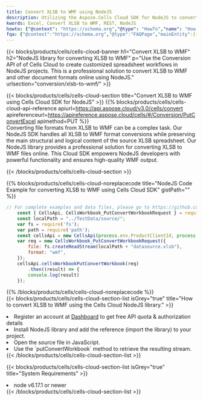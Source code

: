 ```yaml
---
title: Convert XLSB to WMF using NodeJS 
description: Utilizing the Aspose.Cells Cloud SDK for NodeJS to convert a XLSB format file to a WMF format file. 
kwords: Excel, Convert XLSB to WMF, REST, NodeJS
howto: {"@context": "https://schema.org","@type": "HowTo","name": "How to convert XLSB to WMF using the Cells Cloud NodeJS library.","description": "How to convert XLSB to WMF using the Cells Cloud NodeJS library.","image": {"@type": "ImageObject"},"url": "/nodejs/conversion/xlsb-to-wmf/","step": [{ "@type": "HowToStep","name": "How to convert XLSB to WMF using the Cells Cloud NodeJS library. step 1", "image": {"@type": "ImageObject",},"url": "/nodejs/conversion/xlsb-to-wmf/","text": "Register an account at <a href='https://dashboard.aspose.cloud/'>Dashboard</a> to get free API quota & authorization details",},{ "@type": "HowToStep","name": "How to convert XLSB to WMF using the Cells Cloud NodeJS library. step 1", "image": {"@type": "ImageObject",},"url": "/nodejs/conversion/xlsb-to-wmf/","text": "Install NodeJS library and add the reference (import the library) to your project.",},{ "@type": "HowToStep","name": "How to convert XLSB to WMF using the Cells Cloud NodeJS library. step 1", "image": {"@type": "ImageObject",},"url": "/nodejs/conversion/xlsb-to-wmf/","text": "Open the source file in JavaScript.",},{ "@type": "HowToStep","name": "How to convert XLSB to WMF using the Cells Cloud NodeJS library. step 1", "image": {"@type": "ImageObject",},"url": "/nodejs/conversion/xlsb-to-wmf/","text": "Use the `putConvertWorkbook` method to retrieve the resulting stream.",}, ],"supply": {"@type": "HowToSupply","name": "document"},"tool": [{"@type": "HowToTool","name": "Visual Studio, Visual Studio Code, WebStorm"},{"@type": "HowToTool","name": "Aspose Cells"}],"totalTime": "PT6M"}
fqa: {"@context":"https://schema.org","@type":"FAQPage","mainEntity":[{"@type":"Question","name":"Why convert file formats in C# using REST API?","acceptedAnswer":{"@type":"Answer","text":"Documents are encoded in many ways, and some files may be incompatible with the software you use. To open and read such files, just convert them to appropriate file formats.<br/><ol><li>Install .NET SDK and add the reference (import the library) to your project.</li><li>Open the source file in C# using REST API.</li><li>Call the PutConvertWorkbookRequest() method, passing an output filename with required extension.</li><li>Get the result of conversion as a separate file.</li></ol>"}},{"@type":"Question","name":"What file formats can I convert with your C# library?","acceptedAnswer":{"@type":"Answer","text":"We support a variety of file formats for conversion using .NET library, including XLSX, Excel, xls , PDF, CSV, HTML, Markdown, XML, PNG, JPG, TIFF, Json, TXT and many more."}},{"@type":"Question","name":"What is the maximum allowed file size for conversion using this .NET library?","acceptedAnswer":{"@type":"Answer","text":"There are no file size limits for format conversions using .NET library."}}]}
---
```



{{< blocks/products/cells/cells-cloud-banner h1="Convert XLSB to WMF" h2="NodeJS library for converting XLSB to WMF" p="Use the Conversion API of of Cells Cloud to create customized spreadsheet workflows in NodeJS projects. This is a professional solution to convert XLSB to WMF and other document formats online using NodeJS." urlsection="conversion/xlsb-to-wmf/" >}}

{{< blocks/products/cells/cells-cloud-section  title="Convert XLSB to WMF using Cells Cloud SDK for NodeJS" >}}
{{% blocks/products/cells/cells-cloud-api-reference  apiurl=https://api.aspose.cloud/v3.0/cells/convert  apireferenceurl=https://apireference.aspose.cloud/cells/#/Conversion/PutConvertExcel  apimethod=PUT %}}
<br/>
Converting file formats from XLSB to WMF can be a complex task. Our NodeJS SDK handles all XLSB to WMF format conversions while preserving the main structural and logical content of the source XLSB spreadsheet. Our NodeJS library provides a professional solution for converting XLSB to WMF files online. This Cloud SDK empowers NodeJS developers with powerful functionality and ensures high-quality WMF output.

{{< /blocks/products/cells/cells-cloud-section >}}

{{% blocks/products/cells/cells-cloud-noreplacecode title="NodeJS Code Example for converting XLSB to WMF using Cells Cloud SDK" gistPath="" %}}
 
```js
// For complete examples and data files, please go to https://github.com/aspose-cells-cloud/aspose-cells-cloud-node/
    const { CellsApi, CellsWorkbook_PutConvertWorkbookRequest } = require("asposecellscloud");
    const localPath = "../TestData/source/";
    var fs = require('fs');
    var path = require('path');
    const cellsApi = new CellsApi(process.env.ProductClientId, process.env.ProductClientSecret);
    var req = new CellsWorkbook_PutConvertWorkbookRequest({
        file: fs.createReadStream(localPath + "datasource.xlsb"),
        format: "wmf",
    });
    cellsApi.cellsWorkbookPutConvertWorkbook(req)
        .then((result) => {
        console.log(result)
    });
```
 
{{% /blocks/products/cells/cells-cloud-noreplacecode  %}}
<br/>
{{< blocks/products/cells/cells-cloud-section-list isGrey="true"  title="How to convert XLSB to WMF using the Cells Cloud NodeJS library." >}}
<li>Register an account at <a href="https://dashboard.aspose.cloud/">Dashboard</a> to get free API quota & authorization details</li>
<li>Install NodeJS library and add the reference (import the library) to your project.</li>
<li>Open the source file in JavaScript.</li>
<li>Use the `putConvertWorkbook` method to retrieve the resulting stream.</li>
{{< /blocks/products/cells/cells-cloud-section-list >}}

{{< blocks/products/cells/cells-cloud-section-list isGrey="true"  title="System Requirements" >}}
<li>node v6.17.1 or newer</li>
{{< /blocks/products/cells/cells-cloud-section-list >}}
